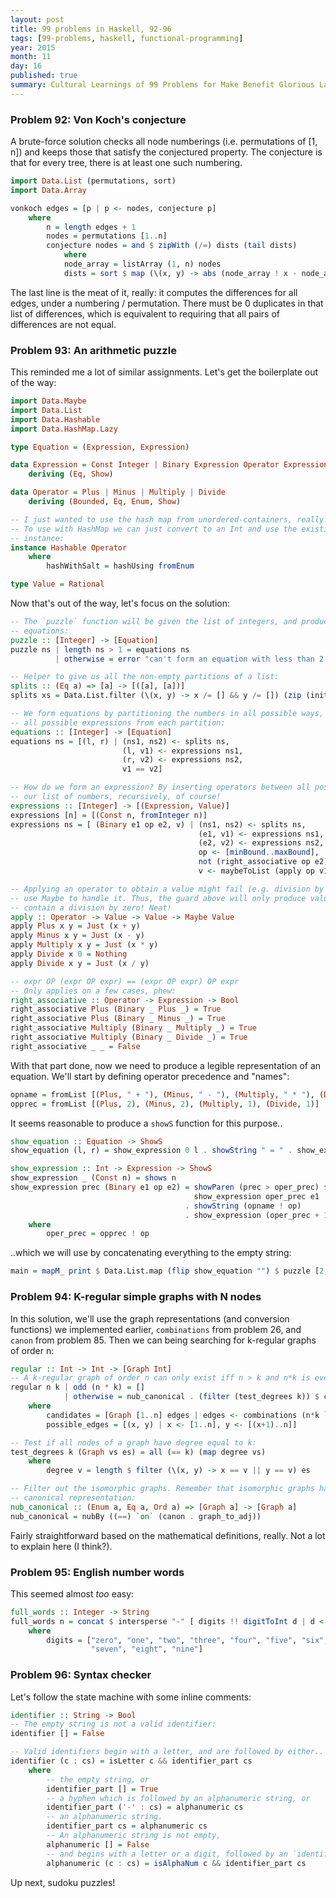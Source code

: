 ```yaml
---
layout: post
title: 99 problems in Haskell, 92-96
tags: [99-problems, haskell, functional-programming]
year: 2015
month: 11
day: 16
published: true
summary: Cultural Learnings of 99 Problems for Make Benefit Glorious Language of Haskell
---
```


### Problem 92: Von Koch's conjecture

A brute-force solution checks all node numberings (i.e. permutations of [1, n]) and keeps
those that satisfy the conjectured property. The conjecture is that for every tree, there
is at least one such numbering.

```haskell
import Data.List (permutations, sort)
import Data.Array

vonkoch edges = [p | p <- nodes, conjecture p]
    where
        n = length edges + 1
        nodes = permutations [1..n]
        conjecture nodes = and $ zipWith (/=) dists (tail dists)
            where
            node_array = listArray (1, n) nodes
            dists = sort $ map (\(x, y) -> abs (node_array ! x - node_array ! y)) edges
```

The last line is the meat of it, really: it computes the differences for all edges, under
a numbering / permutation. There must be 0 duplicates in that list of differences, which
is equivalent to requiring that all pairs of differences are not equal.

### Problem 93: An arithmetic puzzle

This reminded me a lot of similar assignments. Let's get the boilerplate out of the way:

```haskell
import Data.Maybe
import Data.List
import Data.Hashable
import Data.HashMap.Lazy

type Equation = (Expression, Expression)

data Expression = Const Integer | Binary Expression Operator Expression
    deriving (Eq, Show)

data Operator = Plus | Minus | Multiply | Divide
    deriving (Bounded, Eq, Enum, Show)

-- I just wanted to use the hash map from unordered-containers, really.
-- To use with HashMap we can just convert to an Int and use the existing Hashable
-- instance:
instance Hashable Operator
    where
        hashWithSalt = hashUsing fromEnum

type Value = Rational
```

Now that's out of the way, let's focus on the solution:

```haskell
-- The `puzzle` function will be given the list of integers, and produce all the
-- equations:
puzzle :: [Integer] -> [Equation]
puzzle ns | length ns > 1 = equations ns
          | otherwise = error "can't form an equation with less than 2 numbers!"

-- Helper to give us all the non-empty partitions of a list:
splits :: (Eq a) => [a] -> [([a], [a])]
splits xs = Data.List.filter (\(x, y) -> x /= [] && y /= []) (zip (inits xs) (tails xs))

-- We form equations by partitioning the numbers in all possible ways, and then producing
-- all possible expressions from each partition:
equations :: [Integer] -> [Equation]
equations ns = [(l, r) | (ns1, ns2) <- splits ns,
                         (l, v1) <- expressions ns1,
                         (r, v2) <- expressions ns2,
                         v1 == v2]

-- How do we form an expression? By inserting operators between all possible partitions of
-- our list of numbers, recursively, of course!
expressions :: [Integer] -> [(Expression, Value)]
expressions [n] = [(Const n, fromInteger n)]
expressions ns = [ (Binary e1 op e2, v) | (ns1, ns2) <- splits ns,
                                          (e1, v1) <- expressions ns1,
                                          (e2, v2) <- expressions ns2,
                                          op <- [minBound..maxBound],
                                          not (right_associative op e2),
                                          v <- maybeToList (apply op v1 v2)]

-- Applying an operator to obtain a value might fail (e.g. division by zero), so we will
-- use Maybe to handle it. Thus, the guard above will only produce values `v` which do not
-- contain a division by zero! Neat!
apply :: Operator -> Value -> Value -> Maybe Value
apply Plus x y = Just (x + y)
apply Minus x y = Just (x - y)
apply Multiply x y = Just (x * y)
apply Divide x 0 = Nothing
apply Divide x y = Just (x / y)

-- expr OP (expr OP expr) == (expr OP expr) OP expr
-- Only applies on a few cases, phew:
right_associative :: Operator -> Expression -> Bool
right_associative Plus (Binary _ Plus _) = True
right_associative Plus (Binary _ Minus _) = True
right_associative Multiply (Binary _ Multiply _) = True
right_associative Multiply (Binary _ Divide _) = True
right_associative _ _ = False
```

With that part done, now we need to produce a legible representation of an equation. We'll
start by defining operator precedence and "names":

```haskell
opname = fromList [(Plus, " + "), (Minus, " - "), (Multiply, " * "), (Divide, " / ")]
opprec = fromList [(Plus, 2), (Minus, 2), (Multiply, 1), (Divide, 1)]
```

It seems reasonable to produce a `showS` function for this purpose..

```haskell
show_equation :: Equation -> ShowS
show_equation (l, r) = show_expression 0 l . showString " = " . show_expression 0 r

show_expression :: Int -> Expression -> ShowS
show_expression _ (Const n) = shows n
show_expression prec (Binary e1 op e2) = showParen (prec > oper_prec) $
                                         show_expression oper_prec e1
                                       . showString (opname ! op)
                                       . show_expression (oper_prec + 1) e2
    where
        oper_prec = opprec ! op
```

..which we will use by concatenating everything to the empty string:

```haskell
main = mapM_ print $ Data.List.map (flip show_equation "") $ puzzle [2, 3, 5, 7, 11]
```

### Problem 94: K-regular simple graphs with N nodes

In this solution, we'll use the graph representations (and conversion functions) we
implemented earlier, `combinations` from problem 26, and `canon` from problem 85. Then we
can being searching for k-regular graphs of order n:

```haskell
regular :: Int -> Int -> [Graph Int]
-- A k-regular graph of order n can only exist iff n > k and n*k is even:
regular n k | odd (n * k) = []
            | otherwise = nub_canonical . (filter (test_degrees k)) $ candidates
    where
        candidates = [Graph [1..n] edges | edges <- combinations (n*k `div` 2) possible_edges]
        possible_edges = [(x, y) | x <- [1..n], y <- [(x+1)..n]]

-- Test if all nodes of a graph have degree equal to k:
test_degrees k (Graph vs es) = all (== k) (map degree vs)
    where
        degree v = length $ filter (\(x, y) -> x == v || y == v) es

-- Filter out the isomorphic graphs. Remember that isomorphic graphs have the same
-- canonical representation:
nub_canonical :: (Enum a, Eq a, Ord a) => [Graph a] -> [Graph a]
nub_canonical = nubBy ((==) `on` (canon . graph_to_adj))
```

Fairly straightforward based on the mathematical definitions, really. Not a lot to explain
here (I think?).

### Problem 95: English number words

This seemed almost _too_ easy:

```haskell
full_words :: Integer -> String
full_words n = concat $ intersperse "-" [ digits !! digitToInt d | d <- show n]
    where
        digits = ["zero", "one", "two", "three", "four", "five", "six",
                  "seven", "eight", "nine"]
```

### Problem 96: Syntax checker

Let's follow the state machine with some inline comments:

```haskell
identifier :: String -> Bool
-- The empty string is not a valid identifier:
identifier [] = False

-- Valid identifiers begin with a letter, and are followed by either..
identifier (c : cs) = isLetter c && identifier_part cs
    where
        -- the empty string, or
        identifier_part [] = True
        -- a hyphen which is followed by an alphanumeric string, or
        identifier_part ('-' : cs) = alphanumeric cs
        -- an alphanumeric string.
        identifier_part cs = alphanumeric cs
        -- An alphanumeric string is not empty,
        alphanumeric [] = False
        -- and begins with a letter or a digit, followed by an `identifier_part`
        alphanumeric (c : cs) = isAlphaNum c && identifier_part cs
```

Up next, sudoku puzzles!
